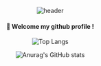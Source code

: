 <div align="center"> 

![header](https://capsule-render.vercel.app/api?type=cylinder&color=f3f5f5&height=150&section=header&text=Kkangjn&fontColor=5b5b5b&fontSize=70&animation=fadeIn&fontAlignY=55&desc=%20&descAlignY=62&descAlign=62)
  
####  :wave: Welcome my github profile !

![Top Langs](https://github-readme-stats.vercel.app/api/top-langs/?username=Kkangjn&layout=compact)

![Anurag's GitHub stats](https://github-readme-stats.vercel.app/api?username=Kkangjn)

  
 <br/>

<!--
**Kkangjn/Kkangjn** is a ✨ _special_ ✨ repository because its `README.md` (this file) appears on your GitHub profile.

Here are some ideas to get you started:

- 🔭 I’m currently working on ...
- 🌱 I’m currently learning ...
- 👯 I’m looking to collaborate on ...
- 🤔 I’m looking for help with ...
- 💬 Ask me about ...
- 📫 How to reach me: ...
- 😄 Pronouns: ...
- ⚡ Fun fact: ...
-->
